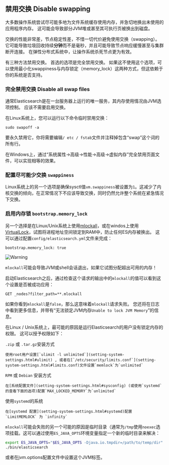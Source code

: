 ## 禁用交换 Disable swapping

大多数操作系统尝试尽可能多地为文件系统缓存使用内存，并急切地换出未使用的应用程序内存。 这可能会导致部分JVM堆或甚至其可执行页被换出到磁盘。

交换的性能非常差，节点稳定性差，不惜一切代价避免使用交换（swapping）。 它可能导致垃圾回收持续**分钟**而不是毫秒，并且可能导致节点响应缓慢甚至与集群断开连接。 在弹性分布式系统中，让操作系统杀死节点更为有效。

有三种方法禁用交换。 首选的选项是完全禁用交换。 如果这不使用这个选项，可以使用最小化swappiness与内存锁定（memory_lock）这两种方式，但这依赖于你的系统是否支持。

### 完全禁用交换 Disable all swap files

通常Elasticsearch是在一台服务器上运行的唯一服务，其内存使用情况由JVM选项控制。 应该不需要启用交换。

在Linux系统上，您可以运行以下命令临时禁用交换：
    
    sudo swapoff -a
要永久禁用它，你将需要编辑`/ etc / fstab`文件并注释掉包含“swap”这个词的所有行。

在Windows上，通过“系统属性→高级→性能→高级→虚拟内存”完全禁用页面文件，可以实现相等的效果。

### 配置尽可能少交换 `swappiness`

Linux系统上的另一个选项是确保sysctl值`vm.swappiness`被设置为`1`。这减少了内核交换的倾向，在正常情况下不应该导致交换，同时仍然允许整个系统在紧急情况下交换。

### 启用内存锁 `bootstrap.memory_lock`

另一个选择是在Linux/Unix系统上使用[mlockall](http://opengroup.org/onlinepubs/007908799/xsh/mlockall.html)，或在windos上使用[VirtualLock](https://msdn.microsoft.com/en-us/library/windows/desktop/aa366895%28v=vs.85%29.aspx)，试图将进程地址空间锁定到RAM中，防止任何ES内存被换出。 这可以通过配置`config/elasticsearch.yml`文件来完成：
    
    bootstrap.memory_lock: true

![Warning](https://www.elastic.co/guide/en/elasticsearch/reference/current/images/icons/warning.png)

`mlockall`可能会导致JVM或shell会话退出，如果它试图分配超出可用的内存！

启动Elasticsearch之后，通过检查这个请求的输出中的`mlockall`的值可以看到这个设置是否被成功应用：
    
    GET _nodes?filter_path=**.mlockall

如果你看到`mlockall`是`false`，那么这意味着`mlockall`请求失败。 您还将在日志中看到更多信息，并带有“无法锁定JVM内存`Unable to lock JVM Memory`”的信息。

在Linux / Unix系统上，最可能的原因是运行Elasticsearch的用户没有锁定内存的权限。 这可以授予权限如下：

`.zip` 或 `.tar.gz`安装方式

    使用root用户设置[`ulimit -l unlimited`](setting-system-settings.html#ulimit) , 或者在[`/etc/security/limits.conf`](setting-system-settings.html#limits.conf)文件设置`memlock`为`unlimited` 
`RPM` 或 `Debian` 安装方式

    在[系统配置文件](setting-system-settings.html#sysconfig) (或使用`systemd`的查看下面的选项)配置`MAX_LOCKED_MEMORY`为`unlimited`
使用`systemd`的系统

    在[systemd 配置](setting-system-settings.html#systemd)配置 `LimitMEMLOCK` 为 `infinity`

`mlockall`可能会失败的另一个可能的原因是临时目录（通常为`/tmp`使用`noexec`选项挂载。这可以通过使用`ES_JAVA_OPTS`环境变量指定一个新的临时目录来解决：

```sh
export ES_JAVA_OPTS="$ES_JAVA_OPTS -Djava.io.tmpdir=/path/to/temp/dir"
./bin/elasticsearch
```

或者在jvm.options配置文件中设置这个JVM标签。
